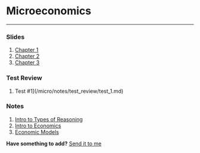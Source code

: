 

# Microeconomics

------



### Slides

1. [Chapter 1](/micro/slides/chapter_1.pptx)
2. [Chapter 2](/micro/slides/chapter_2.pptx)
3. [Chapter 3](/micro/slides/chapter_3.pptx)

### Test Review

1. Test #1](/micro/notes/test_review/test_1.md)

### Notes

1. [Intro to Types of Reasoning](/micro/notes/Introduction_to_Types_of_Reasoning.md)
2. [Intro to Economics](/micro/notes/Introduction_to_Economics.md)
3. [Economic Models](/micro/notes/Economic_Models.md)






**Have something to add?** [Send it to me](mailto:max_shalom121@flatbush.org)